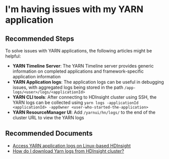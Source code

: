 <properties
    pageTitle="I'm having an issues with my YARN application"
    description="I'm having an issues with my YARN application"
    service="microsoft.hdinsight"
    resource="clusters"
    authors="bharathsreenivas"
	ms.author="v-anukar"
    displayOrder=""
    selfHelpType="generic"
    supportTopicIds="32628998"
    resourceTags=""
    productPesIds="15078"
    cloudEnvironments="MoonCake"
	articleId="6a063684-0c14-40eb-9be3-e0720ba788f6"
/>

# I'm having issues with my YARN application

## **Recommended Steps**

To solve issues with YARN applications, the following articles might be helpful:

* **YARN Timeline Server**: The YARN Timeline server provides generic information on completed applications and framework-specific application information
* **YARN Application logs**: The application logs can be useful in debugging issues, with aggregated logs being stored in the path `/app-logs/<user>/logs/<applicationId>`
* **YARN CLI tools**: After connecting to HDInsight cluster using SSH, the YARN logs can be collected using `yarn logs -applicationId <applicationId> -appOwner <user-who-started-the-application>`
* **YARN ResourceManager UI**: Add `/yarnui/hn/logs/` to the end of the cluster URL to view the YARN logs 

## **Recommended Documents**

* [Access YARN application logs on Linux-based HDInsight](https://docs.azure.cn/hdinsight/hdinsight-hadoop-access-yarn-app-logs-linux)<br>
* [How do I download Yarn logs from HDInsight cluster?](https://hdinsight.github.io/yarn/yarn-download-logs.html)<br>
